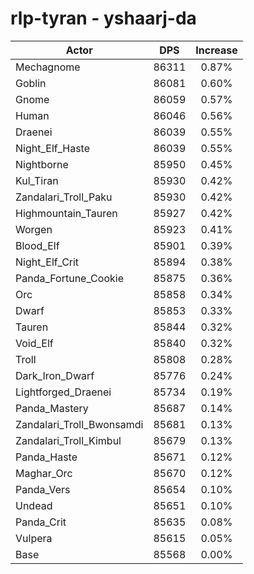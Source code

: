 # rlp-tyran - yshaarj-da
| Actor | DPS | Increase |
|---|:---:|:---:|
|Mechagnome|86311|0.87%|
|Goblin|86081|0.60%|
|Gnome|86059|0.57%|
|Human|86046|0.56%|
|Draenei|86039|0.55%|
|Night_Elf_Haste|86039|0.55%|
|Nightborne|85950|0.45%|
|Kul_Tiran|85930|0.42%|
|Zandalari_Troll_Paku|85930|0.42%|
|Highmountain_Tauren|85927|0.42%|
|Worgen|85923|0.41%|
|Blood_Elf|85901|0.39%|
|Night_Elf_Crit|85894|0.38%|
|Panda_Fortune_Cookie|85875|0.36%|
|Orc|85858|0.34%|
|Dwarf|85853|0.33%|
|Tauren|85844|0.32%|
|Void_Elf|85840|0.32%|
|Troll|85808|0.28%|
|Dark_Iron_Dwarf|85776|0.24%|
|Lightforged_Draenei|85734|0.19%|
|Panda_Mastery|85687|0.14%|
|Zandalari_Troll_Bwonsamdi|85681|0.13%|
|Zandalari_Troll_Kimbul|85679|0.13%|
|Panda_Haste|85671|0.12%|
|Maghar_Orc|85670|0.12%|
|Panda_Vers|85654|0.10%|
|Undead|85651|0.10%|
|Panda_Crit|85635|0.08%|
|Vulpera|85615|0.05%|
|Base|85568|0.00%|

